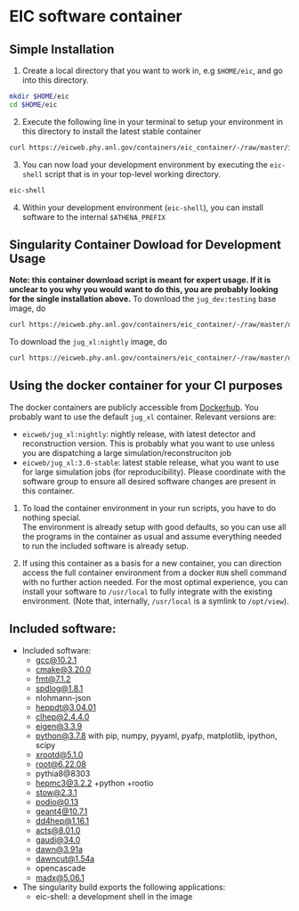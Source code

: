EIC software container
============================================

Simple Installation
------------
1. Create a local directory that you want to work in, e.g `$HOME/eic`, and go into this
   directory.
```bash
mkdir $HOME/eic
cd $HOME/eic
```

2. Execute the following line in your terminal to setup your environment in this directory
   to install the latest stable container
```bash
curl https://eicweb.phy.anl.gov/containers/eic_container/-/raw/master/install.sh | bash
```

3. You can now load your development environment by executing the `eic-shell` script that
   is in your top-level working directory.
```bash
eic-shell
```

4. Within your development environment (`eic-shell`), you can install software to the
   internal `$ATHENA_PREFIX`

Singularity Container Dowload for Development Usage
-------------
**Note: this container download script is meant for expert usage. If it is unclear to you
why you would want to do this, you are probably looking for the single installation
above.**
To download the `jug_dev:testing` base image, do
```bash
curl https://eicweb.phy.anl.gov/containers/eic_container/-/raw/master/download_dev.sh | bash
```
To download the `jug_xl:nightly` image, do
```bash
curl https://eicweb.phy.anl.gov/containers/eic_container/-/raw/master/download_dev.sh | bash -s -- -c jug_xl -v nightly
```

Using the docker container for your CI purposes
-----------------------------------------------

The docker containers are publicly accessible from
[Dockerhub](https://hub.docker.com/u/eicweb). You probably want to use the default
`jug_xl` container. Relevant versions are:
 - `eicweb/jug_xl:nightly`: nightly release, with latest detector and reconstruction
   version. This is probably what you want to use unless you are dispatching a large
   simulation/reconstruciton job
 - `eicweb/jug_xl:3.0-stable`: latest stable release, what you want to use for large
   simulation jobs (for reproducibility). Please coordinate with the software group to
   ensure all desired software changes are present in this container.

1. To load the container environment in your run scripts, you have to do nothing special.  
   The environment is already setup with good defaults, so you can use all the programs 
   in the container as usual and assume everything needed to run the included software 
   is already setup.  

2. If using this container as a basis for a new container, you can direction access 
   the full container environment from a docker `RUN` shell command with no further
   action needed. For the most optimal experience, you can install your software to
   `/usr/local` to fully integrate with the existing environment. (Note that, internally,
   `/usr/local` is a symlink to `/opt/view`).

Included software:
------------------
  - Included software:
    - gcc@10.2.1
    - cmake@3.20.0
    - fmt@7.1.2
    - spdlog@1.8.1
    - nlohmann-json
    - heppdt@3.04.01
    - clhep@2.4.4.0
    - eigen@3.3.9
    - python@3.7.8 with pip, numpy, pyyaml, pyafp,  matplotlib, ipython, scipy
    - xrootd@5.1.0
    - root@6.22.08
    - pythia8@8303
    - hepmc3@3.2.2 +python +rootio
    - stow@2.3.1
    - podio@0.13
    - geant4@10.7.1
    - dd4hep@1.16.1
    - acts@8.01.0
    - gaudi@34.0
    - dawn@3.91a
    - dawncut@1.54a
    - opencascade
    - madx@5.06.1
  - The singularity build exports the following applications:
    - eic-shell: a development shell in the image
